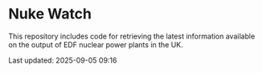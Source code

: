 # Nuke Watch

This repository includes code for retrieving the latest information available on the output of EDF nuclear power plants in the UK.

Last updated: 2025-09-05 09:16
